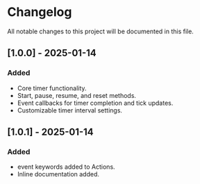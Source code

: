 # Changelog

All notable changes to this project will be documented in this file.

## [1.0.0] - 2025-01-14
### Added
- Core timer functionality.
- Start, pause, resume, and reset methods.
- Event callbacks for timer completion and tick updates.
- Customizable timer interval settings.


## [1.0.1] - 2025-01-14
### Added
- event keywords added to Actions.
- Inline documentation added.

